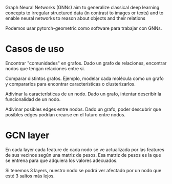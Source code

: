 Graph Neural Networks (GNNs) aim to generalize classical deep learning concepts to irregular structured data (in contrast to images or texts) and to enable neural networks to reason about objects and their relations

Podemos usar pytorch-geometric como software para trabajar con GNNs.


# Casos de uso
Encontrar "comunidades" en grafos.
Dado un grafo de relaciones, encontrar nodos que tengan relaciones entre si.

Comparar distintos grafos.
Ejemplo, modelar cada molécula como un grafo y compararlos para encontrar características o clusterizarlos.

Adivinar la características de un nodo.
Dado un grafo, intentar describir la funcionalidad de un nodo.

Adivinar posibles edges entre nodos.
Dado un grafo, poder descubrir que posibles edges podrían crearse en el futuro entre nodos.


# GCN layer
En cada layer cada feature de cada nodo se ve actualizada por las features de sus vecinos según una matriz de pesos.
Esa matriz de pesos es la que se entrena para que adquiera los valores adecuados.

Si tenemos 3 layers, nuestro nodo se podrá ver afectado por un nodo que esté 3 saltos más lejos.
